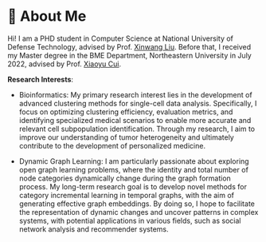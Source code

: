 # 🧐 About Me

Hi!  I am a PHD student in Computer Science at National University of Defense Technology, advised by Prof. [Xinwang Liu](https://scholar.google.com.hk/citations?user=A56vWC4AAAAJ&hl=zh-CN&oi=ao). Before that, I received my Master degree in the BME Department, Northeastern University in July 2022, advised by Prof. [Xiaoyu Cui](https://scholar.google.com/citations?user=wDg0KzYAAAAJ&hl=zh-CN&oi=ao).

**Research Interests**: 

- Bioinformatics: 
My primary research interest lies in the development of advanced clustering methods for single-cell data analysis.  Specifically, I focus on optimizing clustering efficiency, evaluation metrics, and identifying specialized medical scenarios to enable more accurate and relevant cell subpopulation identification.  Through my research, I aim to improve our understanding of tumor heterogeneity and ultimately contribute to the development of personalized medicine.

- Dynamic Graph Learning: 
I am particularly passionate about exploring open graph learning problems, where the identity and total number of node categories dynamically change during the graph formation process.  My long-term research goal is to develop novel methods for category incremental learning in temporal graphs, with the aim of generating effective graph embeddings.  By doing so, I hope to facilitate the representation of dynamic changes and uncover patterns in complex systems, with potential applications in various fields, such as social network analysis and recommender systems.




<!-- Previously, I was a research intern at Sony AI, exploring AI security and Federated Learning. Before that, I also worked as a research intern at Youtu Lab, studying Knowledge Distillation and Adversarial Attacks. -->

<!-- closely with Dr. [Bo Li](https://scholar.google.com.hk/citations?user=NVzQ87sAAAAJ&hl=zh-CN&oi=sra) -->

<!-- advised by Dr. [Lingjuan Lyu](https://scholar.google.com.hk/citations?user=0Om30ZUAAAAJ&hl=zh-CN&oi=ao), -->


<!-- Other than my work,  -->

